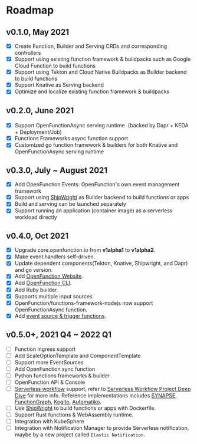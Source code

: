 # Roadmap

## v0.1.0, May 2021

- [x] Create Function, Builder and Serving CRDs and corresponding controllers
- [x] Support using existing function framework & buildpacks such as Google Cloud Function to build functions
- [x] Support using Tekton and Cloud Native Buildpacks as Builder backend to build functions
- [x] Support Knative as Serving backend
- [x] Optimize and localize existing function framework & buildpacks

## v0.2.0, June 2021

- [x] Support OpenFunctionAsync serving runtime（backed by Dapr + KEDA + Deployment/Job)
- [x] Functions Frameworks async function support
- [x] Customized go function framework & builders for both Knative and OpenFunctionAsync serving runtime

## v0.3.0, July ~ August 2021

- [x] Add OpenFunction Events: OpenFunction's own event management framework
- [x] Support using [ShipWright](https://github.com/shipwright-io/build) as Builder backend to build functions or apps
- [x] Build and serving can be launched separately
- [x] Support running an application (container image) as a serverless workload directly

## v0.4.0, Oct 2021

- [x] Upgrade core.openfunction.io from **v1alpha1** to **v1alpha2**.
- [x] Make event handlers self-driven.
- [x] Update dependent components(Tekton, Knative, Shipwright, and Dapr) and go version.
- [x] Add [OpenFunction Website](https://openfunction.dev/).
- [x] Add [OpenFunction CLI](https://github.com/OpenFunction/cli).
- [x] Add Ruby builder. 
- [x] Supports multiple input sources
- [x] OpenFunction/functions-framework-nodejs now support OpenFunctionAsync function.
- [x] Add [event source & trigger functions](https://github.com/OpenFunction/events-handlers).

## v0.5.0+, 2021 Q4 ~ 2022 Q1

- [ ] Function ingress support
- [ ] Add ScaleOptionTemplate and ComponentTemplate
- [ ] Support more EventSources
- [ ] Add OpenFunction sync function
- [ ] Python functions frameworks & builder
- [ ] OpenFunction API & Console
- [ ] [Serverless workflow](https://serverlessworkflow.io/) support, refer to [Serverless Workflow Project Deep Dive](https://www.youtube.com/watch?v=dsuo1VQQZ2E&list=PLj6h78yzYM2MqBm19mRz9SYLsw4kfQBrC&index=166) for more info. Reference implementations includes [
SYNAPSE](https://github.com/serverlessworkflow/synapse), [FunctionGraph](https://www.huaweicloud.com/en-us/product/functiongraph.html), [Kogito](https://kogito.kie.org/), [Automatiko](https://automatiko.io/).
- [ ] Use [ShipWright](https://github.com/shipwright-io/build) to build functions or apps with Dockerfile.
- [ ] Support Rust functions & WebAssembly runtime.
- [ ] Integration with KubeSphere
- [ ] Integration with Notification Manager to provide Serverless notification, maybe by a new project called `Elastic Notification`.
